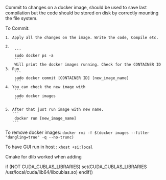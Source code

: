Commit to changes on a docker image, should be used to save last compilation but the code should be stored on disk by correctly mounting the file system.

To Commit:

    1. Apply all the changes on the image. Write the code, Compile etc.

    2.
        ```
        sudo docker ps -a
        ```
        Will print the docker images running. Check for the CONTAINER ID
    3. Run
        ```
        sudo docker commit [CONTAINER ID] [new_image_name]
        ```
    4. You can check the new image with
        ```
        sudo docker images
        ```

    5. After that just run image with new name.
       ```
        docker run [new_image_name]
       ```



To remove docker images:
    ```
     docker rmi -f $(docker images --filter "dangling=true" -q --no-trunc)  
    ```

To have GUI run in host :
    ```
    xhost +si:local
    ```

Cmake for dlib worked when adding

if (NOT CUDA_CUBLAS_LIBRARIES)
   set(CUDA_CUBLAS_LIBRARIES /usr/local/cuda/lib64/libcublas.so)
endif()
